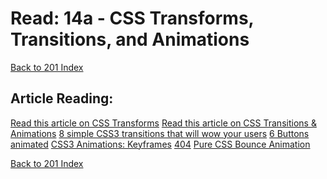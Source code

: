 # Read: 14a - CSS Transforms, Transitions, and Animations
[Back to 201 Index](201-index.md)<br>
## Article Reading:

[Read this article on CSS Transforms](https://learn.shayhowe.com/advanced-html-css/css-transforms/)
[Read this article on CSS Transitions & Animations](https://learn.shayhowe.com/advanced-html-css/transitions-animations/)
[8 simple CSS3 transitions that will wow your users](https://www.webdesignerdepot.com/2014/05/8-simple-css3-transitions-that-will-wow-your-users/)
[6 Buttons animated](https://codepen.io/retyui/pen/ByoaXV)
[CSS3 Animations: Keyframes](https://codepen.io/akshaychauhan/pen/oAfae)
[404](https://codepen.io/kieranfivestars/pen/MYdQxX)
[Pure CSS Bounce Animation](https://codepen.io/dp_lewis/pen/gCfBv)

[Back to 201 Index](201-index.md)<br>